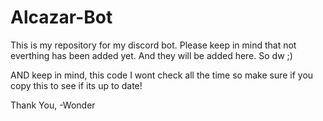 # Alcazar-Bot
This is my repository for my discord bot. Please keep in mind that not everthing has been added yet. And they will be added here. So dw ;)




AND keep in mind, this code I wont check all the time so make sure if you copy this to see if its up to date!

Thank You,
-Wonder

